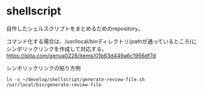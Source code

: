 # shellscript
自作したシェルスクリプトをまとめるためのrepository。

コマンド化する場合は、/usr/local/binディレクトリ(pathが通っているところ)にシンボリックリンクを作成して対応する。
https://qiita.com/genya0228/items/01b63d449a6c1956df7d

シンボリックリンクの貼り方例
```
ln -s ~/develop/shellscript/generate-review-file.sh /usr/local/bin/generate-review-file
```